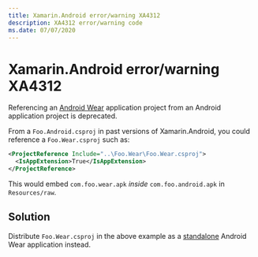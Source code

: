 ```yaml
---
title: Xamarin.Android error/warning XA4312
description: XA4312 error/warning code
ms.date: 07/07/2020
---
```

# Xamarin.Android error/warning XA4312

Referencing an [Android Wear][0] application project from an Android
application project is deprecated.

From a `Foo.Android.csproj` in past versions of Xamarin.Android, you
could reference a `Foo.Wear.csproj` such as:

```xml
<ProjectReference Include="..\Foo.Wear\Foo.Wear.csproj">
  <IsAppExtension>True</IsAppExtension>
</ProjectReference>
```

This would embed `com.foo.wear.apk` *inside* `com.foo.android.apk` in
`Resources/raw`.

## Solution

Distribute `Foo.Wear.csproj` in the above example as a [standalone][1]
Android Wear application instead.

[0]: https://docs.microsoft.com/xamarin/android/wear/get-started/intro-to-wear
[1]: https://developer.android.com/training/wearables/apps/standalone-apps
